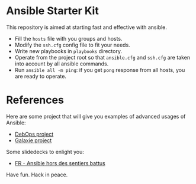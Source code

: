 # Ansible Starter Kit

This repository is aimed at starting fast and effective with ansible.

* Fill the `hosts` file with you groups and hosts.
* Modify the `ssh.cfg` config file to fit your needs.
* Write new playbooks in `playbooks` directory.
* Operate from the project root so that `ansible.cfg` and `ssh.cfg` are 
taken into account by all ansible commands.
* Run `ansible all -m ping`: if you get `pong` response from all hosts, you are
ready to operate.


# References

Here are some project that will give you examples of advanced usages of Ansible:

* [DebOps project](https://github.com/debops)
* [Galaxie project](https://github.com/Tuuux/galaxie)

Some slidedecks to enlight you:

* [FR - Ansible hors des sentiers battus](https://speakerdeck.com/aurelienmaury/ansible-hors-des-sentiers-battus)

Have fun. Hack in peace.
